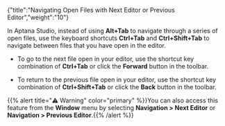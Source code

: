 {"title":"Navigating Open Files with Next Editor or Previous Editor","weight":"10"}

In Aptana Studio, instead of using **Alt+Tab** to navigate through a series of open files, use the keyboard shortcuts **Ctrl+Tab** and **Ctrl+Shift+Tab** to navigate between files that you have open in the editor.

* To go to the next file open in your editor, use the shortcut key combination of **Ctrl+Tab** or click the **Forward** button in the toolbar.

* To return to the previous file open in your editor, use the shortcut key combination of **Ctrl+Shift+Tab** or click the **Back** button in the toolbar.

{{% alert title="⚠️ Warning" color="primary" %}}You can also access this feature from the **Window** menu by selecting **Navigation > Next Editor** or **Navigation > Previous Editor**.{{% /alert %}}
